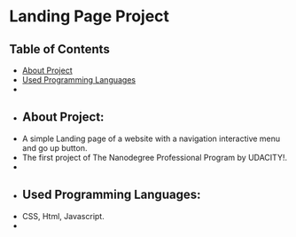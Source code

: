 # Landing Page Project

## Table of Contents

* [About Project](#About_Project)
* [Used Programming Languages](#Used_Programming_Languages)
* 
* ## About Project:
* A simple Landing page of a website with a navigation interactive menu and go up button.
* The first project of The Nanodegree Professional Program by UDACITY!.
* 
* ## Used Programming Languages:
* CSS, Html, Javascript.
* 

